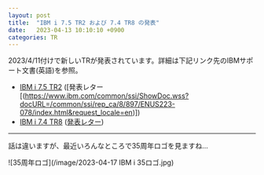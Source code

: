 ```yaml
---
layout: post
title:  "IBM i 7.5 TR2 および 7.4 TR8 の発表"
date:   2023-04-13 10:10:10 +0900
categories: TR
---
```

2023/4/11付けで新しいTRが発表されています。詳細は下記リンク先のIBMサポート文書(英語)を参照。
* [IBM i 7.5 TR2](https://www.ibm.com/support/pages/ibm-i-75-tr2-enhancements) ([発表レター[(https://www.ibm.com/common/ssi/ShowDoc.wss?docURL=/common/ssi/rep_ca/8/897/ENUS223-078/index.html&request_locale=en)])
* [IBM i 7.4 TR8](https://www.ibm.com/support/pages/ibm-i-74-tr8-enhancements) ([発表レター](https://www.ibm.com/common/ssi/cgi-bin/ssialias?appname=skmwww&htmlfid=897%2FENUS223-079&infotype=AN&subtype=CA&mhsrc=ibmsearch_a&mhq=%26quot%3BTechnology%20Refresh%208%26quot%3B))

---
<P></P>
話は違いますが、最近いろんなところで35周年ロゴを見ますね...

![35周年ロゴ](/image/2023-04-17 IBM i 35ロゴ.jpg)
